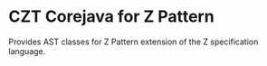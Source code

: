 # CZT Corejava for Z Pattern

Provides AST classes for Z Pattern extension of the Z specification language.
